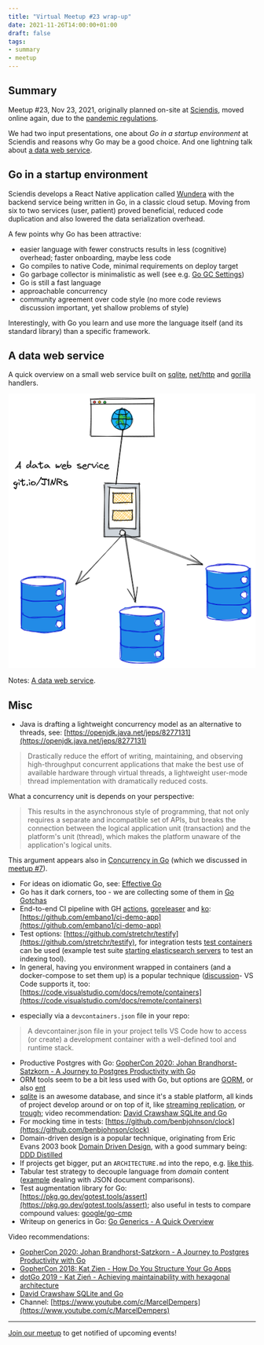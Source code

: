```yaml
---
title: "Virtual Meetup #23 wrap-up"
date: 2021-11-26T14:00:00+01:00
draft: false
tags:
- summary
- meetup
---
```


## Summary

Meetup #23, Nov 23, 2021, originally planned on-site at
[Sciendis](https://www.sciendis.de/), moved online again, due to the [pandemic
regulations](https://www.coronavirus.sachsen.de/download/SaechsCoronaNotVO-2021-11-19.pdf).

We had two input presentations, one about *Go in a startup environment* at
Sciendis and reasons why Go may be a good choice. And one lightning talk about
[a data web service](https://github.com/miku/dwstalk).

## Go in a startup environment

Sciendis develops a React Native application called
[Wundera](https://wundera.health/) with the backend service being written in
Go, in a classic cloud setup. Moving from six to two services (user, patient)
proved beneficial, reduced code duplication and also lowered the data
serialization overhead.

A few points why Go has been attractive:

* easier language with fewer constructs results in less (cognitive) overhead; faster onboarding, maybe less code
* Go compiles to native Code, minimal requirements on deploy target
* Go garbage collector is minimalistic as well (see e.g. [Go GC
  Settings](https://archive.fosdem.org/2019/schedule/event/gogc/attachments/slides/3134/export/events/attachments/gogc/slides/3134/Go_GC_Settings_Bryan_Boreham.pdf))
* Go is still a fast language
* approachable concurrency
* community agreement over code style (no more code reviews discussion
  important, yet shallow problems of style)

Interestingly, with Go you learn and use more the language itself (and its
standard library) than a specific framework.

## A data web service

A quick overview on a small web service built on [sqlite](https://sqlite.org),
[net/http](https://pkg.go.dev/net/http) and
[gorilla](https://www.gorillatoolkit.org/) handlers.

[![](https://github.com/miku/dwstalk/raw/main/static/Untitled-2020-06-15-1740.png)](https://github.com/miku/dwstalk)

Notes: [A data web service](https://github.com/miku/dwstalk).

## Misc

* Java is drafting a lightweight concurrency model as an alternative to
  threads, see:
[https://openjdk.java.net/jeps/8277131](https://openjdk.java.net/jeps/8277131)

> Drastically reduce the effort of writing, maintaining, and observing
> high-throughput concurrent applications that make the best use of available
> hardware through virtual threads, a lightweight user-mode thread
> implementation with dramatically reduced costs.

What a concurrency unit is depends on your perspective:

> This results in the asynchronous style of programming, that not only requires
> a separate and incompatible set of APIs, but breaks the connection between
> the logical application unit (transaction) and the platform's unit (thread),
> which makes the platform unaware of the application's logical units.

This argument appears also in [Concurrency in
Go](https://www.oreilly.com/library/view/concurrency-in-go/9781491941294/)
(which we discussed in [meetup #7](https://golangleipzig.space/posts/meetup-7-wrapup/)).

* For ideas on idiomatic Go, see: [Effective Go](https://go.dev/doc/effective_go)
* Go has it dark corners, too - we are collecting some of them in [Go Gotchas](https://github.com/golang-leipzig/gotchas)
* End-to-end CI pipeline with GH
  [actions](https://github.com/features/actions),
[goreleaser](https://github.com/goreleaser/goreleaser) and
[ko](https://github.com/google/ko):
[https://github.com/embano1/ci-demo-app](https://github.com/embano1/ci-demo-app)
* Test options:
  [https://github.com/stretchr/testify](https://github.com/stretchr/testify),
for integration tests [test
containers](https://github.com/testcontainers/testcontainers-go) can be used
(example test suite [starting elasticsearch
servers](https://github.com/miku/esbulk/blob/69db0fab576ff53ef40653f8696b3942e6e26734/run_test.go#L78-L106)
to test an indexing tool).
* In general, having you environment wrapped in containers (and a
  docker-compose to set them up) is a popular technique
([discussion](https://news.ycombinator.com/item?id=25859588)- VS Code supports
it, too:
[https://code.visualstudio.com/docs/remote/containers](https://code.visualstudio.com/docs/remote/containers)
- especially via a `devcontainers.json` file in your repo:

> A devcontainer.json file in your project tells VS Code how to access (or
> create) a development container with a well-defined tool and runtime stack.

* Productive Postgres with Go: [GopherCon 2020: Johan Brandhorst-Satzkorn - A Journey to Postgres Productivity with Go](https://www.youtube.com/watch?v=AgHdVPSty7k)
* ORM tools seem to be a bit less used with Go, but options are [GORM](https://gorm.io/index.html), or also [ent](https://entgo.io/)
* [sqlite](https://sqlite.org/) is an awesome database, and since it's a stable platform, all kinds of
  project develop around or on top of it, like [streaming
replication](https://github.com/benbjohnson/litestream), or
[trough](https://github.com/internetarchive/trough); video recommendation: [David Crawshaw SQLite and Go](https://www.youtube.com/watch?v=RqubKSF3wig)
* For mocking time in tests: [https://github.com/benbjohnson/clock](https://github.com/benbjohnson/clock)
* Domain-driven design is a popular technique, originating from Eric Evans 2003
  book [Domain Driven Design](https://openlibrary.org/works/OL4464385W), with a
good summary being: [DDD
Distilled](https://openlibrary.org/works/OL19546213W/)
* If projects get bigger, put an `ARCHITECTURE.md` into the repo, e.g. [like
  this](https://github.com/kstenerud/go-concise-encoding/blob/master/ARCHITECTURE.md).
* Tabular test strategy to decouple language from *domain* content ([example](https://gitlab.com/internetarchive/refcat/-/blob/master/skate/testdata/verify.csv) dealing with JSON document comparisons).
* Test augmentation library for Go: [https://pkg.go.dev/gotest.tools/assert](https://pkg.go.dev/gotest.tools/assert); also useful in tests to compare compound values: [google/go-cmp](https://github.com/google/go-cmp)
* Writeup on generics in Go: [Go Generics - A Quick Overview](https://www.klingt.net/articles/go-generics-a-quick-overview.html)

Video recommendations:

* [GopherCon 2020: Johan Brandhorst-Satzkorn - A Journey to Postgres Productivity with Go](https://www.youtube.com/watch?v=AgHdVPSty7k)
* [GopherCon 2018: Kat Zien - How Do You Structure Your Go Apps](https://www.youtube.com/watch?v=oL6JBUk6tj0)
* [dotGo 2019 - Kat Zień - Achieving maintainability with hexagonal architecture](https://www.youtube.com/watch?v=vKbVrsMnhDc)
* [David Crawshaw SQLite and Go](https://www.youtube.com/watch?v=RqubKSF3wig)
* Channel: [https://www.youtube.com/c/MarcelDempers](https://www.youtube.com/c/MarcelDempers)

----

[Join our meetup](https://www.meetup.com/Leipzig-Golang) to get notified of
upcoming events!

